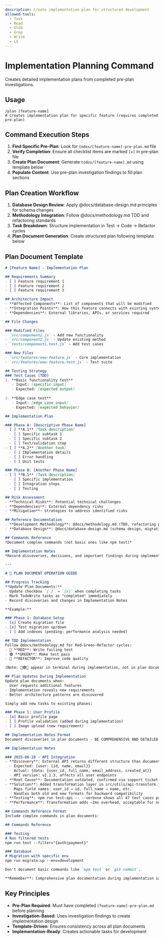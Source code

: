 ```yaml
---
description: Create implementation plan for structured development
allowed-tools:
  - Task
  - Read
  - Glob
  - Grep
  - Write
  - LS
---
```


# Implementation Planning Command

Creates detailed implementation plans from completed pre-plan investigations.

## Usage

```
/plan [feature-name]
# Creates implementation plan for specific feature (requires completed pre-plan)
```

## Command Execution Steps

1. **Find Specific Pre-Plan**: Look for `todos/[feature-name]-pre-plan.md` file
2. **Verify Completion**: Ensure all checklist items are marked `[x]` in pre-plan file
3. **Create Plan Document**: Generate `todos/[feature-name].md` using template below
4. **Populate Content**: Use pre-plan investigation findings to fill plan sections

## Plan Creation Workflow

1. **Database Design Review**: Apply @docs/database-design.md principles for schema changes
2. **Methodology Integration**: Follow @docs/methodology.md TDD and refactoring standards
3. **Task Breakdown**: Structure implementation in Test → Code → Refactor cycles
4. **Plan Document Generation**: Create structured plan following template below

## Plan Document Template

```markdown
# [Feature Name] - Implementation Plan

## Requirements Summary
- [ ] Feature requirement 1
- [ ] Feature requirement 2
- [ ] Feature requirement 3

## Architecture Impact
- **Affected Components**: List of components that will be modified
- **Integration Points**: How this feature connects with existing systems
- **Dependencies**: External libraries, APIs, or services required

## File Changes

### Modified Files
- `src/component1.js` - Add new functionality
- `src/component2.js` - Update existing method
- `tests/component1.test.js` - Add test cases

### New Files
- `src/features/new-feature.js` - Core implementation
- `src/features/new-feature.test.js` - Test suite

## Testing Strategy
### Test Cases (TDD)
1. **Basic functionality test**
   - Input: [specific input]
   - Expected: [expected output]
   
2. **Edge case test**
   - Input: [edge case input]
   - Expected: [expected behavior]

## Implementation Plan

### Phase A: [Descriptive Phase Name]
- [ ] **A.1** [Task description]
  - [ ] Specific subtask 1
  - [ ] Specific subtask 2
  - [ ] Test/validation step
- [ ] **A.2** [Another task]
  - [ ] Implementation details
  - [ ] Error handling
  - [ ] Unit tests

### Phase B: [Another Phase Name]  
- [ ] **B.1** [Task description]
  - [ ] Specific implementation
  - [ ] Integration steps
  - [ ] Testing

## Risk Assessment
- **Technical Risks**: Potential technical challenges
- **Dependencies**: External dependency risks
- **Mitigation**: Strategies to address identified risks

## Reference Documentation
- **Development Methodology**: @docs/methodology.md (TDD, refactoring principles)
- **Database Design**: @docs/database-design.md (schema design, migration guidelines)

## Commands Reference
*Document complex commands (not basic ones like npm test)*

## Implementation Notes
*Record discoveries, decisions, and important findings during implementation - BE COMPREHENSIVE. Include specific technical details, code snippets, command outputs, error messages, and solutions. Document the complete context to preserve knowledge across sessions and token limits.*

---

# 📖 PLAN DOCUMENT OPERATION GUIDE

## Progress Tracking
**Update Plan Documents:**
- Update checkbox `[ ]` → `[x]` when completing tasks
- Mark TodoWrite tasks as "completed" immediately
- Record discoveries and changes in Implementation Notes

**Example:**

### Phase 1: Database Setup
- [x] Create migration file
- [x] Test migration up/down
- [ ] Add indexes (pending: performance analysis needed)

## TDD Implementation
Follow @docs/methodology.md for Red-Green-Refactor cycles:
- 🔴 **RED**: Write failing test
- 🟢 **GREEN**: Make test pass  
- 🔵 **REFACTOR**: Improve code quality

(Note: 🔴🟢🔵 appear in terminal during implementation, not in plan documents)

## Plan Updates During Implementation
Update plan documents when:
- User requests additional features
- Implementation reveals new requirements
- Better architecture patterns are discovered

Simply add new tasks to existing phases:

### Phase 1: User Profile
- [x] Basic profile page
- [ ] Profile validation (added during implementation)
- [ ] Image upload (new requirement)

## Implementation Notes Format
Document discoveries in plan documents - BE COMPREHENSIVE AND DETAILED:

## Implementation Notes

### 2025-06-28 - API Integration
- **Discovery**: External API returns different structure than documented
  - Expected: {user: {id, name, email}}
  - Actual: {data: {user_id, full_name, email_address, created_at}}
  - API version: v2.1.3, affects all user endpoints
- **Root Cause**: Documentation outdated, confirmed via support ticket #12345
- **Solution**: Added transformation layer in src/utils/api-transform.js
  - Maps field names: user_id → id, full_name → name, etc.
  - Handles both old and new formats for backward compatibility
- **Testing**: npm run test:api -- --verbose shows all 47 test cases passing
- **Performance**: Transformation adds ~2ms overhead, acceptable for non-critical path

## Commands Reference Format
Include complex commands in plan documents:

## Commands Reference

### Testing
# Run filtered tests
npm run test --filter="{auth|payment}"

### Database  
# Migration with specific env
npm run migrate:up --env=development

Don't document basic commands like `npm test` or `git commit`.

**Remember**: Comprehensive plan documentation during implementation saves multiples of that time in future development and maintenance.
```

## Key Principles

- **Pre-Plan Required**: Must have completed `[feature-name]-pre-plan.md` before planning
- **Investigation-Based**: Uses investigation findings to create implementation design
- **Template-Driven**: Ensures consistency across all plan documents
- **Implementation-Ready**: Creates actionable tasks for development